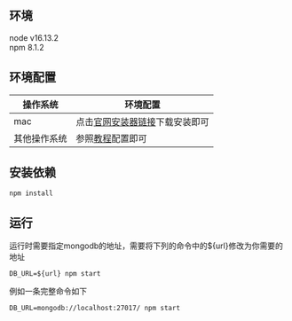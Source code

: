 ## 环境
node v16.13.2  
npm 8.1.2

## 环境配置
|  操作系统   | 环境配置  |
|  -  | -  |
| mac  | 点击[官网安装器链接](https://nodejs.org/dist/v16.13.2/node-v16.13.2.pkg)下载安装即可 |
| 其他操作系统  | 参照[教程](https://www.runoob.com/nodejs/nodejs-install-setup.html)配置即可 |

## 安装依赖
```
npm install
```

## 运行
运行时需要指定mongodb的地址，需要将下列的命令中的${url}修改为你需要的地址
```
DB_URL=${url} npm start
```
例如一条完整命令如下
```
DB_URL=mongodb://localhost:27017/ npm start
```
   